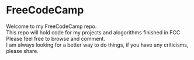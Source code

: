 # FreeCodeCamp

Welcome to my FreeCodeCamp repo. </br>
This repo will hold code for my projects and alogorithms finished in FCC </br>
Please feel free to browse and comment. </br>
I am always looking for a better way to do things, if you have any criticisms, please share.
